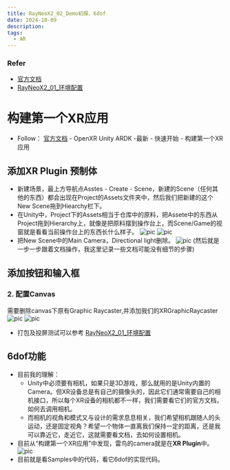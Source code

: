 ```yaml
---
title: RayNeoX2_02_Demo初探、6dof
date: 2024-10-09
description: 
tags:
  - AR
---
```

### Refer
- [官方文档](https://open.rayneo.cn/#/docs/x2?name=)
- [RayNeoX2_01_环境配置](https://huangkexinspace.github.io/posts/deployment_web/rayneox2_01_%E7%8E%AF%E5%A2%83%E9%85%8D%E7%BD%AE/)
# 构建第一个XR应用
- Follow： [官方文档](https://open.rayneo.cn/#/docs/x2?name=) - OpenXR Unity ARDK -最新 - 快速开始 - 构建第一个XR应用
## 添加XR Plugin 预制体
- 新建场景，最上方导航点Asstes - Create - Scene，新建的Scene（任何其他的东西）都会出现在Project的Assets文件夹中，然后我们把新建的这个New Scene拖到Hiearchy栏下。
- 在Unity中，Project下的Assets相当于仓库中的原料，把Assete中的东西从Project拖到Hierarchy上，就像是把原料摆到操作台上，而Scene/Game的视窗就是看看当前操作台上的东西长什么样子。
		![pic](../attachments/RayNeoX2_02_Demo初探.png)
		![pic](../attachments/RayNeoX2_02_Demo初探-1.png)
- 把New Scene中的Main Camera，Directional	light删除。
	![pic](../attachments/RayNeoX2_02_Demo初探-2.png)
	(然后就是一步一步跟着文档操作，我这里记录一些文档可能没有细节的步骤)
## 添加按钮和输入框
### 2. 配置Canvas
需要删除canvas下原有Graphic Raycaster,并添加我们的XRGraphicRaycaster
	![pic](../attachments/RayNeoX2_02_Demo初探-3.png)
	![pic](../attachments/RayNeoX2_02_Demo初探-4.png)

- 打包及投屏测试可以参考 [RayNeoX2_01_环境配置](https://huangkexinspace.github.io/posts/deployment_web/rayneox2_01_%E7%8E%AF%E5%A2%83%E9%85%8D%E7%BD%AE/)
## 6dof功能
- 目前我的理解：
	- Unity中必须要有相机，如果只是3D游戏，那么就用的是Unity内置的Camera。但XR设备总是有自己的摄像头的，因此它们通常需要自己的相机接口，所以每个XR设备的相机都不一样，我们需要看它们的官方文档，如何去调用相机。
	- 而相机的视角和模式又与设计的需求息息相关，我们希望相机跟随人的头运动，还是固定视角？希望一个物体一直离我们保持一定的距离，还是我可以靠近它，走近它，这就需要看文档，去如何设置相机。
- 目前从“构建第一个XR应用”中发现，雷鸟的camera就是在**XR Plugin**中。
	![pic](../attachments/RayNeoX2_02_Demo初探-5.png)
- 目前就是看Samples中的代码，看它6dof的实现代码。
	